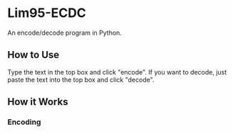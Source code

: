 # Lim95-ECDC
An encode/decode program in Python.

## How to Use
Type the text in the top box and click "encode".
If you want to decode, just paste the text into the top box and click "decode".

## How it Works
### Encoding
